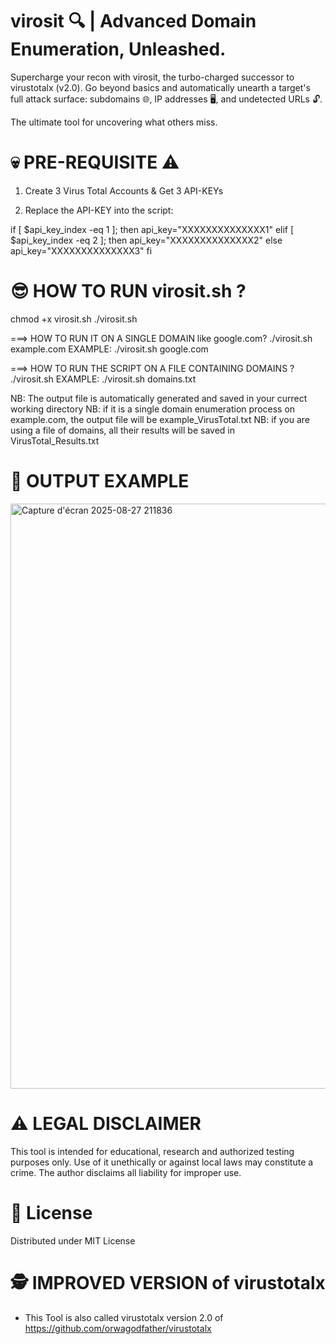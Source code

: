 # virosit 🔍 | Advanced Domain Enumeration, Unleashed.

Supercharge your recon with virosit, the turbo-charged successor to virustotalx (v2.0). Go beyond basics and automatically unearth a target's full attack surface: subdomains 🌐, IP addresses 🖥️, and undetected URLs 🔓.

The ultimate tool for uncovering what others miss.

# 💀 PRE-REQUISITE ⚠︎
1. Create 3 Virus Total Accounts & Get 3 API-KEYs
   
2.  Replace the API-KEY into the script:

if [ $api_key_index -eq 1 ]; then
    api_key="XXXXXXXXXXXXXX1"
elif [ $api_key_index -eq 2 ]; then
    api_key="XXXXXXXXXXXXXX2"
else
    api_key="XXXXXXXXXXXXXX3"
fi

# 😎 HOW TO RUN virosit.sh ?
  chmod +x virosit.sh
  ./virosit.sh

===> HOW TO RUN IT ON A SINGLE DOMAIN like google.com?
  ./virosit.sh example.com
  EXAMPLE:
  ./virosit.sh google.com

===> HOW TO RUN THE SCRIPT ON A FILE CONTAINING DOMAINS ?
  ./virosit.sh <file>
  EXAMPLE: ./virosit.sh domains.txt

NB: The output file is automatically generated and saved in your currect working directory
NB: if it is a single domain enumeration process on example.com, the output file will be example_VirusTotal.txt
NB: if you are using a file of domains, all their results will be saved in VirusTotal_Results.txt

# 👀 OUTPUT EXAMPLE
<img width="1898" height="936" alt="Capture d'écran 2025-08-27 211836" src="https://github.com/user-attachments/assets/5b5327dd-c782-4c84-89c2-b6a55fa109ef" />


# ⚠️ LEGAL DISCLAIMER
This tool is intended for educational, research and authorized testing purposes only.
Use of it unethically or against local laws may constitute a crime.
The author disclaims all liability for improper use.

# 📜 License
Distributed under MIT License

# 🕵️ IMPROVED VERSION of virustotalx
- This Tool is also called virustotalx version 2.0 of https://github.com/orwagodfather/virustotalx

  
